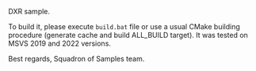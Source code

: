 DXR sample.

To build it, please execute `build.bat` file or use a usual CMake building procedure (generate cache and build ALL_BUILD target). It was tested on MSVS 2019 and 2022 versions.

Best regards, Squadron of Samples team.
